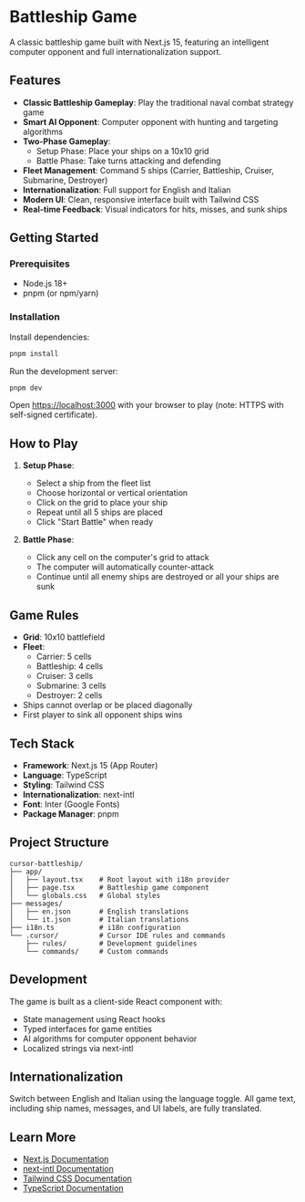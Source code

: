 # Battleship Game

A classic battleship game built with Next.js 15, featuring an intelligent computer opponent and full internationalization support.

## Features

- **Classic Battleship Gameplay**: Play the traditional naval combat strategy game
- **Smart AI Opponent**: Computer opponent with hunting and targeting algorithms
- **Two-Phase Gameplay**:
  - Setup Phase: Place your ships on a 10x10 grid
  - Battle Phase: Take turns attacking and defending
- **Fleet Management**: Command 5 ships (Carrier, Battleship, Cruiser, Submarine, Destroyer)
- **Internationalization**: Full support for English and Italian
- **Modern UI**: Clean, responsive interface built with Tailwind CSS
- **Real-time Feedback**: Visual indicators for hits, misses, and sunk ships

## Getting Started

### Prerequisites

- Node.js 18+ 
- pnpm (or npm/yarn)

### Installation

Install dependencies:

```bash
pnpm install
```

Run the development server:

```bash
pnpm dev
```

Open [https://localhost:3000](https://localhost:3000) with your browser to play (note: HTTPS with self-signed certificate).

## How to Play

1. **Setup Phase**: 
   - Select a ship from the fleet list
   - Choose horizontal or vertical orientation
   - Click on the grid to place your ship
   - Repeat until all 5 ships are placed
   - Click "Start Battle" when ready

2. **Battle Phase**:
   - Click any cell on the computer's grid to attack
   - The computer will automatically counter-attack
   - Continue until all enemy ships are destroyed or all your ships are sunk

## Game Rules

- **Grid**: 10x10 battlefield
- **Fleet**:
  - Carrier: 5 cells
  - Battleship: 4 cells
  - Cruiser: 3 cells
  - Submarine: 3 cells
  - Destroyer: 2 cells
- Ships cannot overlap or be placed diagonally
- First player to sink all opponent ships wins

## Tech Stack

- **Framework**: Next.js 15 (App Router)
- **Language**: TypeScript
- **Styling**: Tailwind CSS
- **Internationalization**: next-intl
- **Font**: Inter (Google Fonts)
- **Package Manager**: pnpm

## Project Structure

```
cursor-battleship/
├── app/
│   ├── layout.tsx    # Root layout with i18n provider
│   ├── page.tsx      # Battleship game component
│   └── globals.css   # Global styles
├── messages/
│   ├── en.json       # English translations
│   └── it.json       # Italian translations
├── i18n.ts           # i18n configuration
└── .cursor/          # Cursor IDE rules and commands
    ├── rules/        # Development guidelines
    └── commands/     # Custom commands
```

## Development

The game is built as a client-side React component with:
- State management using React hooks
- Typed interfaces for game entities
- AI algorithms for computer opponent behavior
- Localized strings via next-intl

## Internationalization

Switch between English and Italian using the language toggle. All game text, including ship names, messages, and UI labels, are fully translated.

## Learn More

- [Next.js Documentation](https://nextjs.org/docs)
- [next-intl Documentation](https://next-intl.dev)
- [Tailwind CSS Documentation](https://tailwindcss.com/docs)
- [TypeScript Documentation](https://www.typescriptlang.org/docs)
